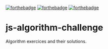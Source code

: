 [![forthebadge](https://forthebadge.com/images/badges/made-with-javascript.svg)](http://forthebadge.com)
[![forthebadge](https://forthebadge.com/images/badges/check-it-out.svg)](http://forthebadge.com)
[![forthebadge](https://forthebadge.com/images/badges/contains-tasty-spaghetti-code.svg)](http://forthebadge.com)

# js-algorithm-challenge
Algorithm exercices and their solutions.
